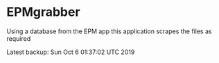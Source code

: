 # EPMgrabber
Using a database from the EPM app this application scrapes the files as required


Latest backup: Sun Oct 6 01:37:02 UTC 2019
